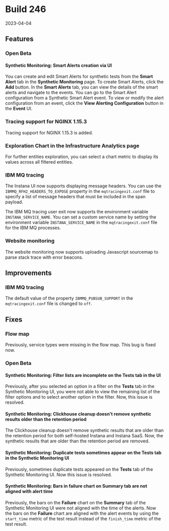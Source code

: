 # Build 246

2023-04-04
## Features

### Open Beta

#### Synthetic Monitoring: Smart Alerts creation via UI

You can create and edit Smart Alerts for synthetic tests from the **Smart Alert** tab in the **Synthetic Monitoring** page. To create Smart Alerts, click the **Add** button.
In the **Smart Alerts** tab, you can view the details of the smart alerts and navigate to the events.
You can go to the Smart Alert configuration from a Synthetic Smart Alert event. To view or modify the alert configuration from an event, click the **View Alerting Configuration** button in the **Event** UI.

### Tracing support for NGINX 1.15.3

Tracing support for NGINX 1.15.3 is added.

### Exploration Chart in the Infrastructure Analytics page

For further entities exploration, you can select a chart metric to display its values across all filtered entities.

### IBM MQ tracing

The Instana UI now supports displaying message headers. You can use the `IBMMQ_RFH2_HEADERS_TO_EXPOSE` property in the `mqtracingexit.conf` file to specify a list of message headers that must be included in the span payload. 

The IBM MQ tracing user exit now supports the environment variable `INSTANA_SERVICE_NAME`. You can set a custom service name by setting the environment variable `INSTANA_SERVICE_NAME` in the `mqtracingexit.conf` file for the IBM MQ processes.

### Website monitoring

The website monitoring now supports uploading Javascript sourcemap to parse stack trace with error beacons. 

## Improvements

### IBM MQ tracing

The default value of the property `IBMMQ_PUBSUB_SUPPORT` in the `mqtracingexit.conf` file is changed to `off`.

## Fixes

### Flow map

Previously, service types were missing in the flow map. This bug is fixed now.

### Open Beta

#### Synthetic Monitoring: Filter lists are incomplete on the Tests tab in the UI

Previously, after you selected an option in a filter on the **Tests** tab in the Synthetic Monitoring UI, you were not able to view the remaining list of the filter options and to select another option in the filter. Now, this issue is resolved.

#### Synthetic Monitoring: Clickhouse cleanup doesn't remove synthetic results older than the retention period

The Clickhouse cleanup doesn't remove synthetic results that are older than the retention period for both self-hosted Instana and Instana SaaS. Now, the synthetic results that are older than the retention period are removed.

#### Synthetic Monitoring: Duplicate tests sometimes appear on the Tests tab in the Synthetic Monitoring UI

Previously, sometimes duplicate tests appeared on the **Tests** tab of the Synthetic Monitoring UI. Now this issue is resolved.

#### Synthetic Monitoring: Bars in failure chart on Summary tab are not aligned with alert time

Previously, the bars on the **Failure** chart on the **Summary** tab of the Synthetic Monitoring UI were not aligned with the time of the alerts. Now the bars on the **Failure** chart are aligned with the alert events by using the `start_time` metric of the test result instead of the `finish_time` metric of the test result.